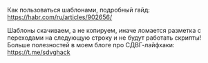 Как пользоваться шаблонами, подробный гайд: https://habr.com/ru/articles/902656/ <br>

Шаблоны скачиваем, а не копируем, иначе ломается разметка с переходами на следующую строку и не будут работать скрипты!
Больше полезностей в моем блоге про СДВГ-лайфхаки: https://t.me/sdvghack
